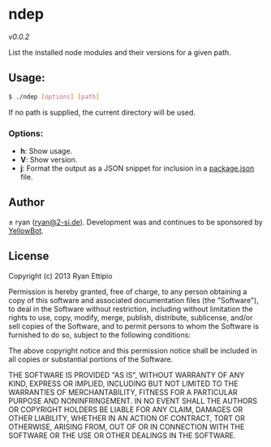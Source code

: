 # ndep

*v0.0.2*

List the installed node modules and their versions for a given path.

## Usage:

```sh
$ ./ndep [options] [path]
```

If no path is supplied, the current directory will be used.

### Options:

  - **h**: Show usage.
  - **V**: Show version.
  - **j**: Format the output as a JSON snippet for inclusion in a
          [package.json](https://npmjs.org/doc/json.html) file.

## Author

± ryan (ryan@2-si.de). Development was and continues to be sponsored by
[YellowBot](http://www.yellowbot.com).

## License

Copyright (c) 2013 Ryan Ettipio

Permission is hereby granted, free of charge, to any person obtaining a copy of
this software and associated documentation files (the "Software"), to deal in
the Software without restriction, including without limitation the rights to
use, copy, modify, merge, publish, distribute, sublicense, and/or sell copies
of the Software, and to permit persons to whom the Software is furnished to do
so, subject to the following conditions:

The above copyright notice and this permission notice shall be included in all
copies or substantial portions of the Software.

THE SOFTWARE IS PROVIDED "AS IS", WITHOUT WARRANTY OF ANY KIND, EXPRESS OR
IMPLIED, INCLUDING BUT NOT LIMITED TO THE WARRANTIES OF MERCHANTABILITY,
FITNESS FOR A PARTICULAR PURPOSE AND NONINFRINGEMENT. IN NO EVENT SHALL THE
AUTHORS OR COPYRIGHT HOLDERS BE LIABLE FOR ANY CLAIM, DAMAGES OR OTHER
LIABILITY, WHETHER IN AN ACTION OF CONTRACT, TORT OR OTHERWISE, ARISING FROM,
OUT OF OR IN CONNECTION WITH THE SOFTWARE OR THE USE OR OTHER DEALINGS IN THE
SOFTWARE.

